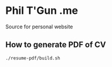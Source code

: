# Phil T'Gun .me

Source for personal website

## How to generate PDF of CV

```bash
./resume-pdf/build.sh
```
